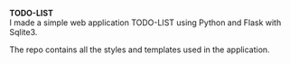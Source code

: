 **TODO-LIST**\
I made a simple web application TODO-LIST using Python and Flask with Sqlite3.

The repo contains all the styles and templates used in the application.
